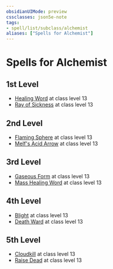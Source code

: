 ```yaml
---
obsidianUIMode: preview
cssclasses: json5e-note
tags:
- spell/list/subclass/alchemist
aliases: ["Spells for Alchemist"]
---
```

# Spells for Alchemist

## 1st Level

- [Healing Word](healing-word "PHB") at class level 13
- [Ray of Sickness](ray-of-sickness "PHB") at class level 13

## 2nd Level

- [Flaming Sphere](flaming-sphere "PHB") at class level 13
- [Melf's Acid Arrow](melfs-acid-arrow "PHB") at class level 13

## 3rd Level

- [Gaseous Form](gaseous-form "PHB") at class level 13
- [Mass Healing Word](mass-healing-word "PHB") at class level 13

## 4th Level

- [Blight](blight "PHB") at class level 13
- [Death Ward](death-ward "PHB") at class level 13

## 5th Level

- [Cloudkill](cloudkill "PHB") at class level 13
- [Raise Dead](raise-dead "PHB") at class level 13
